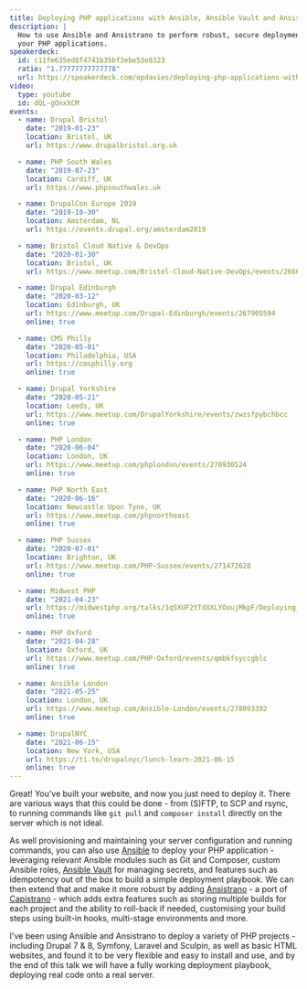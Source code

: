 ```yaml
---
title: Deploying PHP applications with Ansible, Ansible Vault and Ansistrano
description: |
  How to use Ansible and Ansistrano to perform robust, secure deployments of
  your PHP applications.
speakerdeck:
  id: c11fe635ed8f4741b35bf3ebe53e8323
  ratio: "1.77777777777778"
  url: https://speakerdeck.com/opdavies/deploying-php-applications-with-ansible-ansible-vault-and-ansistrano
video:
  type: youtube
  id: dQL-gOnxXCM
events:
  - name: Drupal Bristol
    date: "2019-01-23"
    location: Bristol, UK
    url: https://www.drupalbristol.org.uk

  - name: PHP South Wales
    date: "2019-07-23"
    location: Cardiff, UK
    url: https://www.phpsouthwales.uk

  - name: DrupalCon Europe 2019
    date: "2019-10-30"
    location: Amsterdam, NL
    url: https://events.drupal.org/amsterdam2019

  - name: Bristol Cloud Native & DevOps
    date: "2020-01-30"
    location: Bristol, UK
    url: https://www.meetup.com/Bristol-Cloud-Native-DevOps/events/266609627

  - name: Drupal Edinburgh
    date: "2020-03-12"
    location: Edinburgh, UK
    url: https://www.meetup.com/Drupal-Edinburgh/events/267905594
    online: true

  - name: CMS Philly
    date: "2020-05-01"
    location: Philadelphia, USA
    url: https://cmsphilly.org
    online: true

  - name: Drupal Yorkshire
    date: "2020-05-21"
    location: Leeds, UK
    url: https://www.meetup.com/DrupalYorkshire/events/zwzsfpybchbcc
    online: true

  - name: PHP London
    date: "2020-06-04"
    location: London, UK
    url: https://www.meetup.com/phplondon/events/270930524
    online: true

  - name: PHP North East
    date: "2020-06-16"
    location: Newcastle Upon Tyne, UK
    url: https://www.meetup.com/phpnortheast
    online: true

  - name: PHP Sussex
    date: "2020-07-01"
    location: Brighton, UK
    url: https://www.meetup.com/PHP-Sussex/events/271472628
    online: true

  - name: Midwest PHP
    date: "2021-04-23"
    url: https://midwestphp.org/talks/1q5XUF2tTdXXLYOoujMkpF/Deploying_PHP_applications_with_Ansible_Ansible_Vault_and_Ansistrano
    online: true

  - name: PHP Oxford
    date: "2021-04-28"
    location: Oxford, UK
    url: https://www.meetup.com/PHP-Oxford/events/qmbkfsyccgblc
    online: true

  - name: Ansible London
    date: "2021-05-25"
    location: London, UK
    url: https://www.meetup.com/Ansible-London/events/278093392
    online: true

  - name: DrupalNYC
    date: "2021-06-15"
    location: New York, USA
    url: https://ti.to/drupalnyc/lunch-learn-2021-06-15
    online: true
---
```


Great! You’ve built your website, and now you just need to deploy it. There are various ways that this could be done - from (S)FTP, to SCP and rsync, to running commands like `git pull` and `composer install` directly on the server which is not ideal.

As well provisioning and maintaining your server configuration and running commands, you can also use [Ansible](https://www.ansible.com) to deploy your PHP application - leveraging relevant Ansible modules such as Git and Composer, custom Ansible roles, [Ansible Vault](https://docs.ansible.com/ansible/latest/user_guide/vault.html) for managing secrets, and features such as idempotency out of the box to build a simple deployment playbook. We can then extend that and make it more robust by adding [Ansistrano](https://ansistrano.com) - a port of [Capistrano](https://capistranorb.com) - which adds extra features such as storing multiple builds for each project and the ability to roll-back if needed, customising your build steps using built-in hooks, multi-stage environments and more.

I've been using Ansible and Ansistrano to deploy a variety of PHP projects - including Drupal 7 & 8, Symfony, Laravel and Sculpin, as well as basic HTML websites, and found it to be very flexible and easy to install and use, and by the end of this talk we will have a fully working deployment playbook, deploying real code onto a real server.
